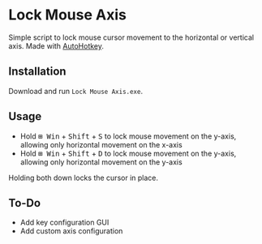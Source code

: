 # Lock Mouse Axis
Simple script to lock mouse cursor movement to the horizontal or vertical axis. Made with [AutoHotkey](https://www.autohotkey.com/ "AutoHotkey").

## Installation

Download and run `Lock Mouse Axis.exe`.

## Usage

* Hold <kbd>⊞ Win</kbd> + <kbd>Shift</kbd> + <kbd>S</kbd> to lock mouse movement on the y-axis, allowing only horizontal movement on the x-axis
* Hold <kbd>⊞ Win</kbd> + <kbd>Shift</kbd> + <kbd>D</kbd> to lock mouse movement on the y-axis, allowing only horizontal movement on the y-axis

Holding both down locks the cursor in place.

## To-Do

* Add key configuration GUI
* Add custom axis configuration
